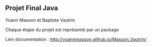 ## Projet Final Java
Yoann Masson et Baptiste Vautrin

Chaque étape du projet est représenté par un package 

Lien documentation : http://yoannmasson.github.io/Masson_Vautrin/
